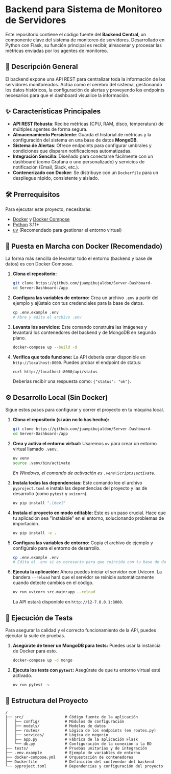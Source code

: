 
# Backend para Sistema de Monitoreo de Servidores

Este repositorio contiene el código fuente del **Backend Central**, un componente clave del sistema de monitoreo de servidores. Desarrollado en Python con Flask, su función principal es recibir, almacenar y procesar las métricas enviadas por los agentes de monitoreo.

## 📖 Descripción General

El backend expone una API REST para centralizar toda la información de los servidores monitoreados. Actúa como el cerebro del sistema, gestionando los datos históricos, la configuración de alertas y proveyendo los endpoints necesarios para que el dashboard visualice la información.

## ✨ Características Principales

  * **API REST Robusta**: Recibe métricas (CPU, RAM, disco, temperatura) de múltiples agentes de forma segura.
  * **Almacenamiento Persistente**: Guarda el historial de métricas y la configuración del sistema en una base de datos **MongoDB**.
  * **Sistema de Alertas**: Ofrece endpoints para configurar umbrales y condiciones que disparan notificaciones automatizadas.
  * **Integración Sencilla**: Diseñado para conectarse fácilmente con un dashboard (como Grafana o uno personalizado) y servicios de notificación (Email, Slack, etc.).
  * **Contenerizado con Docker**: Se distribuye con un `Dockerfile` para un despliegue rápido, consistente y aislado.

## 🛠️ Prerrequisitos

Para ejecutar este proyecto, necesitarás:

  * [Docker](https://www.google.com/search?q=https-www.docker.com-get-started) y [Docker Compose](https://www.google.com/search?q=https-docs.docker.com-compose-install-)
  * [Python](https://www.google.com/search?q=https-www.python.org-downloads-) 3.11+
  * [uv](https://www.google.com/search?q=https-github.com-astral-sh-uv) (Recomendado para gestionar el entorno virtual)

## 🚀 Puesta en Marcha con Docker (Recomendado)

La forma más sencilla de levantar todo el entorno (backend y base de datos) es con Docker Compose.

1.  **Clona el repositorio:**
    ```bash
    git clone https://github.com/juampibujaldon/Server-Dashboard-
    cd Server-Dashboard-/app
    ```
2.  **Configura las variables de entorno:**
    Crea un archivo `.env` a partir del ejemplo y ajústalo con tus credenciales para la base de datos.
    ```bash
    cp .env.example .env
    # Abre y edita el archivo .env
    ```
3.  **Levanta los servicios:**
    Este comando construirá las imágenes y levantará los contenedores del backend y de MongoDB en segundo plano.
    ```bash
    docker-compose up --build -d
    ```
4.  **Verifica que todo funcione:**
    La API debería estar disponible en `http://localhost:8000`. Puedes probar el endpoint de status:
    ```bash
    curl http://localhost:8000/api/status
    ```
    Deberías recibir una respuesta como: `{"status": "ok"}`.

## ⚙️ Desarrollo Local (Sin Docker)

Sigue estos pasos para configurar y correr el proyecto en tu máquina local.

1.  **Clona el repositorio (si aún no lo has hecho):**

    ```bash
    git clone https://github.com/juampibujaldon/Server-Dashboard-
    cd Server-Dashboard-/app
    ```

2.  **Crea y activa el entorno virtual:**
    Usaremos `uv` para crear un entorno virtual llamado `.venv`.

    ```bash
    uv venv
    source .venv/bin/activate
    ```

    *En Windows, el comando de activación es `.venv\Scripts\activate`*.

3.  **Instala todas las dependencias:**
    Este comando lee el archivo `pyproject.toml` e instala las dependencias del proyecto y las de desarrollo (como `pytest` y `uvicorn`).

    ```bash
    uv pip install ".[dev]"
    ```

4.  **Instala el proyecto en modo editable:**
    Este es un paso crucial. Hace que tu aplicación sea "instalable" en el entorno, solucionando problemas de importación.

    ```bash
    uv pip install -e .
    ```

5.  **Configura las variables de entorno:**
    Copia el archivo de ejemplo y configúralo para el entorno de desarrollo.

    ```bash
    cp .env.example .env
    # Edita el .env si es necesario para que coincida con tu base de datos local
    ```

6.  **Ejecuta la aplicación:**
    Ahora puedes iniciar el servidor con Uvicorn. La bandera `--reload` hará que el servidor se reinicie automáticamente cuando detecte cambios en el código.

    ```bash
    uv run uvicorn src.main:app --reload
    ```

    La API estará disponible en `http://12-7.0.0.1:8000`.

## 🧪 Ejecución de Tests

Para asegurar la calidad y el correcto funcionamiento de la API, puedes ejecutar la suite de pruebas.

1.  **Asegúrate de tener un MongoDB para tests:**
    Puedes usar la instancia de Docker para esto.
    ```bash
    docker-compose up -d mongo
    ```
2.  **Ejecuta los tests con `pytest`:**
    Asegúrate de que tu entorno virtual esté activado.
    ```bash
    uv run pytest -v
    ```

## 📁 Estructura del Proyecto

```
/
├── src/                  # Código fuente de la aplicación
│   ├── config/           # Módulos de configuración
│   ├── models/           # Modelos de datos
│   ├── routes/           # Lógica de los endpoints (en routes.py)
│   ├── services/         # Lógica de negocio
│   ├── app.py            # Fábrica de la aplicación Flask
│   └── db.py             # Configuración de la conexión a la BD
├── tests/                # Pruebas unitarias y de integración
├── .env.example          # Ejemplo de variables de entorno
├── docker-compose.yml    # Orquestación de contenedores
├── Dockerfile            # Definición del contenedor del backend
└── pyproject.toml        # Dependencias y configuración del proyecto
```